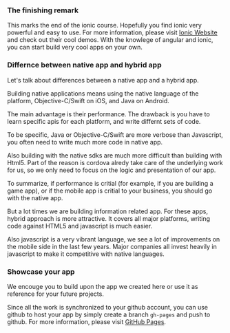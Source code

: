 ### The finishing remark

This marks the end of the ionic course. Hopefully you find ionic very powerful and easy to use. For more 
information, please visit <a href="http://ionicframework.com/" target="_blank">Ionic Website</a> and check out their cool demos. With 
the knowlege of angular and ionic, you can start build very cool apps on your own.

### Differnce between native app and hybrid app

Let's talk about differences between a native app and a hybrid app.

Building native applications means using the native language of the platform, Objective-C/Swift on iOS, and Java on Android. 

The main advantage is their performance. The drawback is you have to learn specific apis for each platform, 
and write differnt sets of code.

To be specific, Java or Objective-C/Swift are more verbose than Javascript, you often need to write much more code in native app.

Also building with the native sdks are much more difficult than building with Html5. Part of the reason is cordova alredy 
take care of the underlying work for us, so we only need to focus on the logic and presentation of our app.

To summarize, if performance is critial (for example, if you are building a game app), or if the mobile app 
is critial to your business, you should go with the native app. 

But a lot times we are building information related app. For these apps, hybrid approach is more attractive. It covers all major 
platforms, writing code against HTML5 and javascript is much easier. 

Also javascript is a very vibrant language, we see a lot of improvements on the mobile side in the last few years. 
Major companies all invest heavily in javascript to make it competitive with native languages. 

### Showcase your app

We encouge you to build upon the app we created here or use it as reference for your future projects. 

Since all the work is synchronized to your github account, you can use github to host your app by simply create a branch ```gh-pages``` and 
push to github. For more information, please visit <a href="https://pages.github.com/" target="_blank">GitHub Pages</a>.



